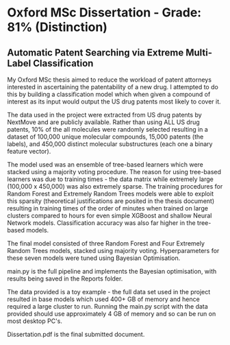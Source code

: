 # Oxford MSc Dissertation - Grade: 81% (Distinction)
## Automatic Patent Searching via Extreme Multi-Label Classification

My Oxford MSc thesis aimed to reduce the workload of patent attorneys
interested in ascertaining the patentability of a new drug. I attempted
to do this by building a classification model which when given a compound
of interest as its input would output the US drug patents most likely
to cover it.

The data used in the project were extracted from US drug patents by NextMove
and are publicly available. Rather than using ALL US drug patents, 10% of the
all molecules were randomly selected resulting in a dataset of 100,000 unique
molecular compounds, 15,000 patents (the labels), and 450,000 distinct molecular
substructures (each one a binary feature vector).

The model used was an ensemble of tree-based learners which were stacked using
a majority voting procedure. The reason for using tree-based learners was due
to training times - the data matrix while extremely large (100,000 x 450,000)
was also extremely sparse. The training procedures for Random Forest and
Extremely Random Trees models were able to exploit this sparsity (theoretical
justifications are posited in the thesis document) resulting in training times
of the order of minutes when trained on large clusters compared to hours for
even simple XGBoost and shallow Neural Network models. Classification accuracy
was also far higher in the tree-based models.

The final model consisted of three Random Forest and Four Extremely Random Trees
models, stacked using majority voting. Hyperparameters for these seven models were
tuned using Bayesian Optimisation.

main.py is the full pipeline and implements the Bayesian optimisation, with results
being saved in the Reports folder.

The data provided is a toy example - the full data set used in the project resulted
in base models which used 400+ GB of memory and hence required a large cluster to run.
Running the main.py script with the data provided should use approximately 4 GB of 
memory and so can be run on most desktop PC's.

Dissertation.pdf is the final submitted document.
 

